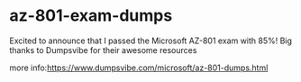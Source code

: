 # az-801-exam-dumps
Excited to announce that I passed the Microsoft AZ-801 exam with 85%! Big thanks to Dumpsvibe for their awesome resources

more info:https://www.dumpsvibe.com/microsoft/az-801-dumps.html
